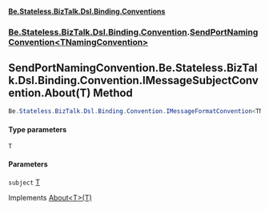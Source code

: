 #### [Be.Stateless.BizTalk.Dsl.Binding.Conventions](README.md 'README')
### [Be.Stateless.BizTalk.Dsl.Binding.Convention](Be.Stateless.BizTalk.Dsl.Binding.Convention.md 'Be.Stateless.BizTalk.Dsl.Binding.Convention').[SendPortNamingConvention&lt;TNamingConvention&gt;](SendPortNamingConvention_TNamingConvention_.md 'Be.Stateless.BizTalk.Dsl.Binding.Convention.SendPortNamingConvention<TNamingConvention>')

## SendPortNamingConvention<TNamingConvention>.Be.Stateless.BizTalk.Dsl.Binding.Convention.IMessageSubjectConvention<TNamingConvention>.About<T>(T) Method

```csharp
Be.Stateless.BizTalk.Dsl.Binding.Convention.IMessageFormatConvention<TNamingConvention> Be.Stateless.BizTalk.Dsl.Binding.Convention.IMessageSubjectConvention<TNamingConvention>.About<T>(T subject);
```
#### Type parameters

<a name='Be.Stateless.BizTalk.Dsl.Binding.Convention.SendPortNamingConvention_TNamingConvention_.Be.Stateless.BizTalk.Dsl.Binding.Convention.IMessageSubjectConvention_TNamingConvention_.About_T_(T).T'></a>

`T`
#### Parameters

<a name='Be.Stateless.BizTalk.Dsl.Binding.Convention.SendPortNamingConvention_TNamingConvention_.Be.Stateless.BizTalk.Dsl.Binding.Convention.IMessageSubjectConvention_TNamingConvention_.About_T_(T).subject'></a>

`subject` [T](SendPortNamingConvention_TNamingConvention_.Be.Stateless.BizTalk.Dsl.Binding.Convention.IMessageSubjectConvention_TNamingConvention_.About_T_(T).md#Be.Stateless.BizTalk.Dsl.Binding.Convention.SendPortNamingConvention_TNamingConvention_.Be.Stateless.BizTalk.Dsl.Binding.Convention.IMessageSubjectConvention_TNamingConvention_.About_T_(T).T 'Be.Stateless.BizTalk.Dsl.Binding.Convention.SendPortNamingConvention<TNamingConvention>.Be.Stateless.BizTalk.Dsl.Binding.Convention.IMessageSubjectConvention<TNamingConvention>.About<T>(T).T')

Implements [About&lt;T&gt;(T)](IMessageSubjectConvention_TNamingConvention_.About_T_(T).md 'Be.Stateless.BizTalk.Dsl.Binding.Convention.IMessageSubjectConvention<TNamingConvention>.About<T>(T)')